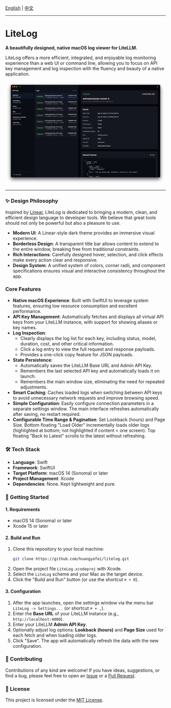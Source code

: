 [English](README.md) | [中文](README_zh.md)

---

# LiteLog

**A beautifully designed, native macOS log viewer for LiteLLM.**

LiteLog offers a more efficient, integrated, and enjoyable log monitoring experience than a web UI or command line, allowing you to focus on API key management and log inspection with the fluency and beauty of a native application.

![LiteLog Screenshot](assets/screenshot.png)

---

### ✨ Design Philosophy

Inspired by [Linear](https://linear.app), LiteLog is dedicated to bringing a modern, clean, and efficient design language to developer tools. We believe that great tools should not only be powerful but also a pleasure to use.

- **Modern UI**: A Linear-style dark theme provides an immersive visual experience.
- **Borderless Design**: A transparent title bar allows content to extend to the entire window, breaking free from traditional constraints.
- **Rich Interactions**: Carefully designed hover, selection, and click effects make every action clear and responsive.
- **Design System**: A unified system of colors, corner radii, and component specifications ensures visual and interactive consistency throughout the app.

### Core Features

- **Native macOS Experience**: Built with SwiftUI to leverage system features, ensuring low resource consumption and excellent performance.
- **API Key Management**: Automatically fetches and displays all virtual API keys from your LiteLLM instance, with support for showing aliases or key names.
- **Log Inspection**:
    - Clearly displays the log list for each key, including status, model, duration, cost, and other critical information.
    - Click a log entry to view the full request and response payloads.
    - Provides a one-click copy feature for JSON payloads.
- **State Persistence**:
    - Automatically saves the LiteLLM Base URL and Admin API Key.
    - Remembers the last selected API key and automatically loads it on launch.
    - Remembers the main window size, eliminating the need for repeated adjustments.
- **Smart Caching**: Caches loaded logs when switching between API keys to avoid unnecessary network requests and improve browsing speed.
- **Simple Configuration**: Easily configure connection parameters in a separate settings window. The main interface refreshes automatically after saving, no restart required.
- **Configurable Time Range & Pagination**: Set Lookback (hours) and Page Size. Bottom floating "Load Older" incrementally loads older logs (highlighted at bottom; not highlighted if content < one screen). Top floating "Back to Latest" scrolls to the latest without refreshing.

### 🛠️ Tech Stack

- **Language**: Swift
- **Framework**: SwiftUI
- **Target Platform**: macOS 14 (Sonoma) or later
- **Project Management**: Xcode
- **Dependencies**: None. Kept lightweight and pure.

### 🚀 Getting Started

#### 1. Requirements
- macOS 14 (Sonoma) or later
- Xcode 15 or later

#### 2. Build and Run
1. Clone this repository to your local machine:
   ```bash
   git clone https://github.com/huangyafei/litelog.git
   ```
2. Open the project file `LiteLog.xcodeproj` with Xcode.
3. Select the `LiteLog` scheme and your Mac as the target device.
4. Click the "Build and Run" button (or use the shortcut `⌘ + R`).

#### 3. Configuration
1. After the app launches, open the settings window via the menu bar `LiteLog -> Settings...` (or shortcut `⌘ + ,`).
2. Enter the **Base URL** of your LiteLLM instance (e.g., `http://localhost:4000`).
3. Enter your LiteLLM **Admin API Key**.
4. Optionally adjust log options: **Lookback (hours)** and **Page Size** used for each fetch and when loading older logs.
5. Click "Save". The app will automatically refresh the data with the new configuration.

### 🤝 Contributing

Contributions of any kind are welcome! If you have ideas, suggestions, or find a bug, please feel free to open an [Issue](https://github.com/huangyafei/litelog/issues) or a [Pull Request](https://github.com/huangyafei/litelog/pulls).

### 📄 License

This project is licensed under the [MIT License](LICENSE).
